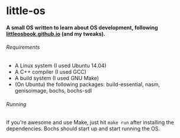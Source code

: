 # little-os

#### A small OS written to learn about OS development, following [littleosbook.github.io](http://littleosbook.github.io/ "The little book about OS development") (and my tweaks).

###### Requirements
- A Linux system (I used Ubuntu 14.04)
- A C++ compiler (I used GCC)
- A build system (I used GNU Make)
- (On Ubuntu) the following packages: build-essential, nasm, genisoimage, bochs, bochs-sdl

###### Running
If you're awesome and use Make, just hit `make run` after installing the dependencies. Bochs should start up and start running the OS.
